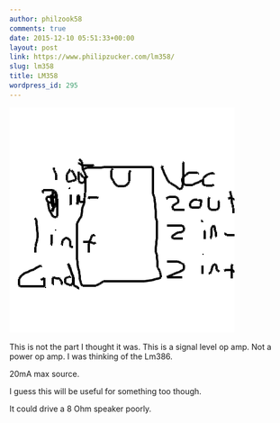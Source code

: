 ```yaml
---
author: philzook58
comments: true
date: 2015-12-10 05:51:33+00:00
layout: post
link: https://www.philipzucker.com/lm358/
slug: lm358
title: LM358
wordpress_id: 295
---
```


![](/assets/Thu-Dec-10-2015-002533-GMT-0500-EST.png)

This is not the part I thought it was. This is a signal level op amp. Not a power op amp. I was thinking of the Lm386.

20mA max source.

I guess this will be useful for something too though.

It could drive a 8 Ohm speaker poorly.
